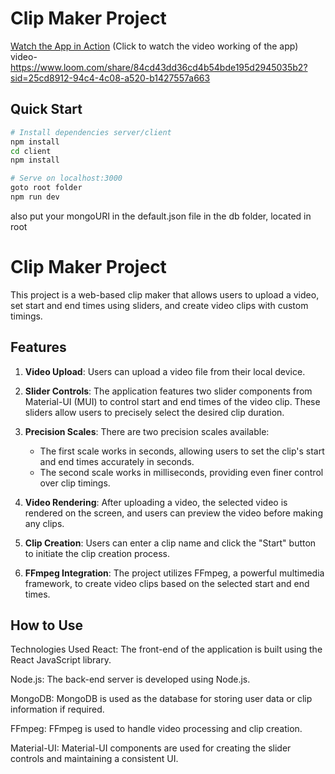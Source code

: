 # Clip Maker Project

[Watch the App in Action](https://www.loom.com/share/84cd43dd36cd4b54bde195d2945035b2?sid=85614989-3348-449e-bd63-9f5d4bfe9ec2) (Click to watch the video working of the app)
video-https://www.loom.com/share/84cd43dd36cd4b54bde195d2945035b2?sid=25cd8912-94c4-4c08-a520-b1427557a663

## Quick Start

```bash
# Install dependencies server/client
npm install
cd client
npm install

# Serve on localhost:3000
goto root folder
npm run dev
```

also put your mongoURI in the default.json file in the db folder, located in root

# Clip Maker Project

This project is a web-based clip maker that allows users to upload a video, set start and end times using sliders, and create video clips with custom timings.

## Features

1. **Video Upload**: Users can upload a video file from their local device.

2. **Slider Controls**: The application features two slider components from Material-UI (MUI) to control start and end times of the video clip. These sliders allow users to precisely select the desired clip duration.

3. **Precision Scales**: There are two precision scales available:
    - The first scale works in seconds, allowing users to set the clip's start and end times accurately in seconds.
    - The second scale works in milliseconds, providing even finer control over clip timings.

4. **Video Rendering**: After uploading a video, the selected video is rendered on the screen, and users can preview the video before making any clips.

5. **Clip Creation**: Users can enter a clip name and click the "Start" button to initiate the clip creation process.

6. **FFmpeg Integration**: The project utilizes FFmpeg, a powerful multimedia framework, to create video clips based on the selected start and end times.

## How to Use

Technologies Used
React: The front-end of the application is built using the React JavaScript library.

Node.js: The back-end server is developed using Node.js.

MongoDB: MongoDB is used as the database for storing user data or clip information if required.

FFmpeg: FFmpeg is used to handle video processing and clip creation.

Material-UI: Material-UI components are used for creating the slider controls and maintaining a consistent UI.


